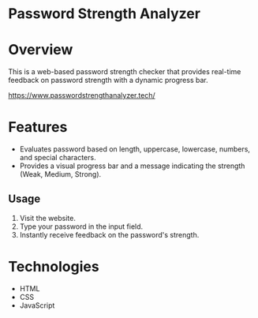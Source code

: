 # Password Strength Analyzer

# Overview
This is a web-based password strength checker that provides real-time feedback on password strength with a dynamic progress bar.

https://www.passwordstrengthanalyzer.tech/

# Features
- Evaluates password based on length, uppercase, lowercase, numbers, and special characters.
- Provides a visual progress bar and a message indicating the strength (Weak, Medium, Strong).

## Usage
1. Visit the website.
2. Type your password in the input field.
3. Instantly receive feedback on the password's strength.

# Technologies
- HTML
- CSS
- JavaScript
